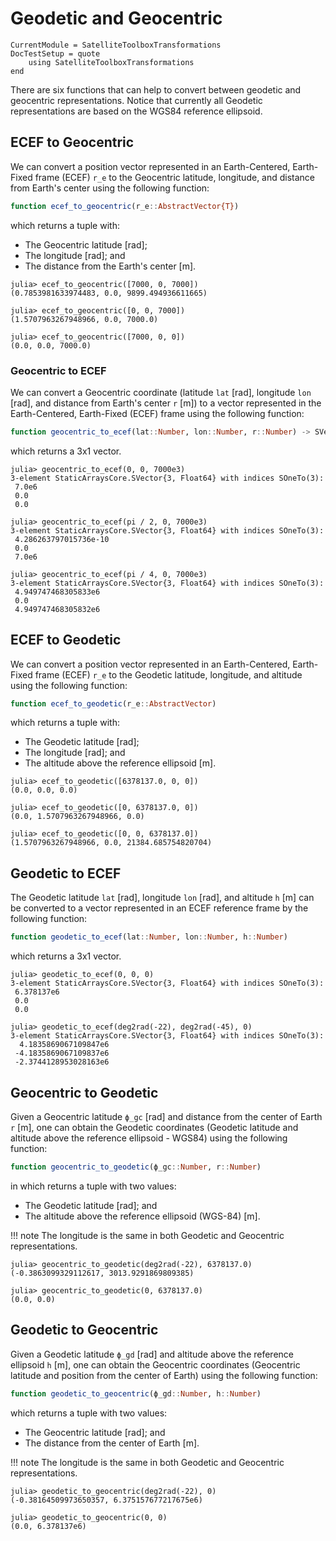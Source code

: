 Geodetic and Geocentric
=======================

```@meta
CurrentModule = SatelliteToolboxTransformations
DocTestSetup = quote
    using SatelliteToolboxTransformations
end
```

There are six functions that can help to convert between geodetic and geocentric
representations. Notice that currently all Geodetic representations are based on the WGS84
reference ellipsoid.

## ECEF to Geocentric

We can convert a position vector represented in an Earth-Centered, Earth-Fixed frame (ECEF)
`r_e` to the Geocentric latitude, longitude, and distance from Earth's center using the
following function:

```julia
function ecef_to_geocentric(r_e::AbstractVector{T})
```

which returns a tuple with:

- The Geocentric latitude [rad];
- The longitude [rad]; and
- The distance from the Earth's center [m].

```jldoctest
julia> ecef_to_geocentric([7000, 0, 7000])
(0.7853981633974483, 0.0, 9899.494936611665)

julia> ecef_to_geocentric([0, 0, 7000])
(1.5707963267948966, 0.0, 7000.0)

julia> ecef_to_geocentric([7000, 0, 0])
(0.0, 0.0, 7000.0)
```

### Geocentric to ECEF

We can convert a Geocentric coordinate (latitude `lat` [rad], longitude `lon` [rad], and
distance from Earth's center `r` [m]) to a vector represented in the Earth-Centered,
Earth-Fixed (ECEF) frame using the following function:

```julia
function geocentric_to_ecef(lat::Number, lon::Number, r::Number) -> SVector{3, T}
```

which returns a 3x1 vector.

```jldoctest
julia> geocentric_to_ecef(0, 0, 7000e3)
3-element StaticArraysCore.SVector{3, Float64} with indices SOneTo(3):
 7.0e6
 0.0
 0.0
 
julia> geocentric_to_ecef(pi / 2, 0, 7000e3)
3-element StaticArraysCore.SVector{3, Float64} with indices SOneTo(3):
 4.286263797015736e-10
 0.0
 7.0e6
 
julia> geocentric_to_ecef(pi / 4, 0, 7000e3)
3-element StaticArraysCore.SVector{3, Float64} with indices SOneTo(3):
 4.949747468305833e6
 0.0
 4.949747468305832e6
```

## ECEF to Geodetic

We can convert a position vector represented in an Earth-Centered, Earth-Fixed frame (ECEF)
`r_e` to the Geodetic latitude, longitude, and altitude using the following function:

```julia
function ecef_to_geodetic(r_e::AbstractVector)
```

which returns a tuple with:

- The Geodetic latitude [rad];
- The longitude [rad]; and
- The altitude above the reference ellipsoid [m].

```jldoctest
julia> ecef_to_geodetic([6378137.0, 0, 0])
(0.0, 0.0, 0.0)

julia> ecef_to_geodetic([0, 6378137.0, 0])
(0.0, 1.5707963267948966, 0.0)

julia> ecef_to_geodetic([0, 0, 6378137.0])
(1.5707963267948966, 0.0, 21384.685754820704)
```

## Geodetic to ECEF

The Geodetic latitude `lat` [rad], longitude `lon` [rad], and altitude `h` [m] can be
converted to a vector represented in an ECEF reference frame by the following function:

```julia
function geodetic_to_ecef(lat::Number, lon::Number, h::Number)
```

which returns a 3x1 vector.

```jldoctest
julia> geodetic_to_ecef(0, 0, 0)
3-element StaticArraysCore.SVector{3, Float64} with indices SOneTo(3):
 6.378137e6
 0.0
 0.0

julia> geodetic_to_ecef(deg2rad(-22), deg2rad(-45), 0)
3-element StaticArraysCore.SVector{3, Float64} with indices SOneTo(3):
  4.1835869067109847e6
 -4.1835869067109837e6
 -2.3744128953028163e6
```

## Geocentric to Geodetic

Given a Geocentric latitude `ϕ_gc` [rad] and distance from the center of Earth `r` [m], one
can obtain the Geodetic coordinates (Geodetic latitude and altitude above the reference
ellipsoid - WGS84) using the following function:

```julia
function geocentric_to_geodetic(ϕ_gc::Number, r::Number)
```

in which returns a tuple with two values:

- The Geodetic latitude [rad]; and
- The altitude above the reference ellipsoid (WGS-84) [m].

!!! note
    The longitude is the same in both Geodetic and Geocentric representations.

```jldoctest
julia> geocentric_to_geodetic(deg2rad(-22), 6378137.0)
(-0.3863099329112617, 3013.9291869809385)

julia> geocentric_to_geodetic(0, 6378137.0)
(0.0, 0.0)
```

## Geodetic to Geocentric

Given a Geodetic latitude `ϕ_gd` [rad] and altitude above the reference ellipsoid `h` [m],
one can obtain the Geocentric coordinates (Geocentric latitude and position from the center
of Earth) using the following function:

```julia
function geodetic_to_geocentric(ϕ_gd::Number, h::Number)
```

which returns a tuple with two values:

- The Geocentric latitude [rad]; and
- The distance from the center of Earth [m].

!!! note
    The longitude is the same in both Geodetic and Geocentric representations.

```jldoctest
julia> geodetic_to_geocentric(deg2rad(-22), 0)
(-0.38164509973650357, 6.375157677217675e6)

julia> geodetic_to_geocentric(0, 0)
(0.0, 6.378137e6)
```
